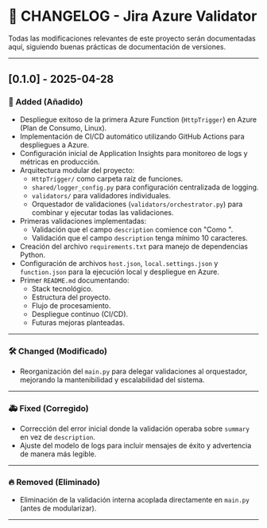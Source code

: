 # 📓 CHANGELOG - Jira Azure Validator

Todas las modificaciones relevantes de este proyecto serán documentadas aquí, siguiendo buenas prácticas de documentación de versiones.

---

## [0.1.0] - 2025-04-28

### 🎯 Added (Añadido)
- Despliegue exitoso de la primera Azure Function (`HttpTrigger`) en Azure (Plan de Consumo, Linux).
- Implementación de CI/CD automático utilizando GitHub Actions para despliegues a Azure.
- Configuración inicial de Application Insights para monitoreo de logs y métricas en producción.
- Arquitectura modular del proyecto:
  - `HttpTrigger/` como carpeta raíz de funciones.
  - `shared/logger_config.py` para configuración centralizada de logging.
  - `validators/` para validadores individuales.
  - Orquestador de validaciones (`validators/orchestrator.py`) para combinar y ejecutar todas las validaciones.
- Primeras validaciones implementadas:
  - Validación que el campo `description` comience con "Como ".
  - Validación que el campo `description` tenga mínimo 10 caracteres.
- Creación del archivo `requirements.txt` para manejo de dependencias Python.
- Configuración de archivos `host.json`, `local.settings.json` y `function.json` para la ejecución local y despliegue en Azure.
- Primer `README.md` documentando:
  - Stack tecnológico.
  - Estructura del proyecto.
  - Flujo de procesamiento.
  - Despliegue continuo (CI/CD).
  - Futuras mejoras planteadas.

---

### 🛠️ Changed (Modificado)
- Reorganización del `main.py` para delegar validaciones al orquestador, mejorando la mantenibilidad y escalabilidad del sistema.

---

### 🚑 Fixed (Corregido)
- Corrección del error inicial donde la validación operaba sobre `summary` en vez de `description`.
- Ajuste del modelo de logs para incluir mensajes de éxito y advertencia de manera más legible.

---

### 🔥 Removed (Eliminado)
- Eliminación de la validación interna acoplada directamente en `main.py` (antes de modularizar).

---
